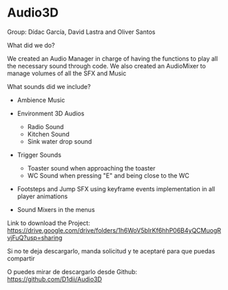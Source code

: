 # Audio3D

Group: Dídac García, David Lastra and Oliver Santos

What did we do?

We created an Audio Manager in charge of having the functions to play all the necessary sound through code.
We also created an AudioMixer to manage volumes of all the SFX and Music

What sounds did we include?

- Ambience Music
- Environment 3D Audios
	- Radio Sound
	- Kitchen Sound
	- Sink water drop sound
- Trigger Sounds
	- Toaster sound when approaching the toaster
	- WC Sound when pressing "E" and being close to the WC
- Footsteps and Jump SFX using keyframe events implementation in all player animations

- Sound Mixers in the menus


Link to download the Project: https://drive.google.com/drive/folders/1h6WoV5bIrKf6hhP06B4yQCMuogRvjFuQ?usp=sharing

Si no te deja descargarlo, manda solicitud y te aceptaré para que puedas compartir

O puedes mirar de descargarlo desde Github: https://github.com/D1dii/Audio3D
